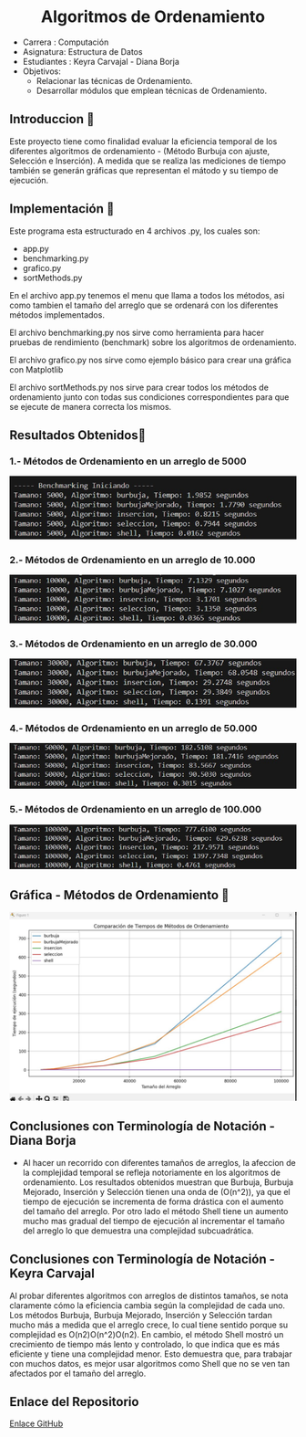 <h1 align="center"> Algoritmos de Ordenamiento  </h1>

 - Carrera : Computación
 - Asignatura: Estructura de Datos
 - Estudiantes : Keyra Carvajal - Diana Borja
 - Objetivos: 
    - Relacionar las técnicas de Ordenamiento.
    - Desarrollar módulos que emplean técnicas de Ordenamiento.
## Introduccion 🔧

Este proyecto tiene como finalidad evaluar la eficiencia temporal de los diferentes algoritmos de ordenamiento - (Método Burbuja con ajuste, Selección e Inserción). A medida que se realiza las mediciones de tiempo también se generán gráficas que representan el mátodo y su tiempo de ejecución.  

## Implementación 🔧
Este programa esta estructurado en 4 archivos .py, los cuales son:
- app.py
- benchmarking.py
- grafico.py
- sortMethods.py

 En el archivo app.py tenemos el menu que llama a todos los métodos, asi como tambien el tamaño del arreglo que se ordenará con los diferentes métodos implementados.

El archivo benchmarking.py nos sirve como herramienta para hacer pruebas de rendimiento (benchmark) sobre los algoritmos de ordenamiento.

El archivo grafico.py nos sirve como ejemplo básico para crear una gráfica con Matplotlib

El archivo sortMethods.py nos sirve para crear todos los métodos de ordenamiento junto con todas sus condiciones correspondientes para que se ejecute de manera correcta los mismos.

## Resultados Obtenidos🔧

### 1.- Métodos de Ordenamiento en un arreglo de 5000
![Arreglo de 5000](src_python/img/imagen1.png)

### 2.- Métodos de Ordenamiento en un arreglo de 10.000
![Arreglo de 10.000](src_python/img/imagen2.png)


### 3.- Métodos de Ordenamiento en un arreglo de 30.000
![Arreglo de 30.000](/src_python/img/imagen3.png)


### 4.- Métodos de Ordenamiento en un arreglo de 50.000
![Arreglo de 50.000](src_python/img/imagen4.png)

### 5.- Métodos de Ordenamiento en un arreglo de 100.000
![Arreglo de 100.000](src_python/img/imagen5.png)

## Gráfica  -  Métodos de Ordenamiento 🔧
![Gráfica](src_python/img/grafica.png)


##  Conclusiones con Terminología de Notación - Diana Borja

-  Al hacer un recorrido con diferentes tamaños de arreglos, la afeccion de la complejidad temporal se refleja notoriamente en los algoritmos de ordenamiento. Los resultados obtenidos muestran que Burbuja, Burbuja Mejorado, Inserción y Selección tienen una onda de \(O(n^2)\), ya que el tiempo de ejecución se incrementa de forma drástica con el aumento del tamaño del arreglo. Por otro lado el método Shell tiene un aumento mucho mas gradual del tiempo de ejecución al incrementar el tamaño del arreglo lo que demuestra una complejidad subcuadrática.


##  Conclusiones con Terminología de Notación - Keyra Carvajal
Al probar diferentes algoritmos con arreglos de distintos tamaños, se nota claramente cómo la eficiencia cambia según la complejidad de cada uno. Los métodos Burbuja, Burbuja Mejorado, Inserción y Selección tardan mucho más a medida que el arreglo crece, lo cual tiene sentido porque su complejidad es O(n2)O(n^2)O(n2). En cambio, el método Shell mostró un crecimiento de tiempo más lento y controlado, lo que indica que es más eficiente y tiene una complejidad menor. Esto demuestra que, para trabajar con muchos datos, es mejor usar algoritmos como Shell que no se ven tan afectados por el tamaño del arreglo.

## Enlace del Repositorio 
[Enlace GitHub](https://github.com/KeyraCarvajajl/icc-est-U1-Teor-aComplejidad.git)


